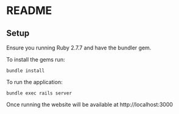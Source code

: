 # README

## Setup

Ensure you running Ruby 2.7.7 and have the bundler gem.

To install the gems run:

`bundle install`

To run the application:

`bundle exec rails server`

Once running the website will be available at http://localhost:3000

